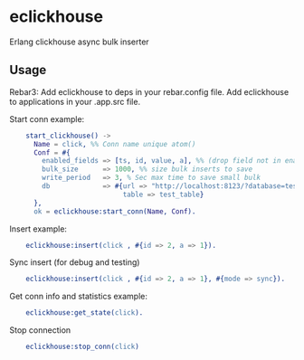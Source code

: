 eclickhouse
=====

Erlang clickhouse async bulk inserter

Usage
-----
Rebar3:
  Add eclickhouse to deps in your rebar.config file.
  Add eclickhouse to applications in your .app.src file.

Start conn example:
```erlang
    start_clickhouse() ->
      Name = click, %% Conn name unique atom()
      Conf = #{
        enabled_fields => [ts, id, value, a], %% (drop field not in enabled_fields) of all
        bulk_size      => 1000, %% size bulk inserts to save
        write_period   => 3, % Sec max time to save small bulk
        db             => #{url => "http://localhost:8123/?database=test_db", 
                            table => test_table}
      },
      ok = eclickhouse:start_conn(Name, Conf).
```

Insert example:
```erlang
    eclickhouse:insert(click , #{id => 2, a => 1}).
```

Sync insert (for debug and testing)
```erlang
    eclickhouse:insert(click , #{id => 2, a => 1}, #{mode => sync}).
```


Get conn info and statistics example:
```erlang
    eclickhouse:get_state(click).
```

Stop connection
```erlang
    eclickhouse:stop_conn(click)
```
  

